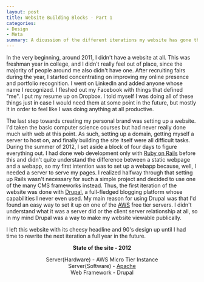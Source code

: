 ```yaml
---
layout: post
title: Website Building Blocks - Part 1
categories:
- Design
- Meta
summary: A dicussion of the different iterations my website has gone through.
---
```


In the very beginning, around 2011, I didn't have a website at all. This was freshman year in college, and I didn't really feel out of place, since the majority of people around me also didn't have one. After recruiting fairs during the year, I started concentrating on improving my online presence and portfolio recognition. I went on LinkedIn and added anyone whose name I recognized. I fleshed out my Facebook with things that defined "me". I put my resume up on Dropbox. I told myself I was doing all of these things just in case I would need them at some point in the future, but mostly it in order to feel like I was doing anything at all productive.

The last step towards creating my personal brand was setting up a website. I'd taken the basic computer science courses but had never really done much with web at this point. As such, setting up a domain, getting myself a server to host on, and finally building the site itself were all difficult tasks. During the summer of 2012, I set aside a block of four days to figure everything out. I had done web development only with [Ruby on Rails](http://rubyonrails.org/) before this and didn't quite understand the difference between a static webpage and a webapp, so my first intention was to set up a webapp because, well, I needed a server to serve my pages. I realized halfway through that setting up Rails wasn't necessary for such a simple project and decided to use one of the many CMS frameworks instead. Thus, the first iteration of the website was done with [Drupal](https://www.drupal.org/), a full-fledged blogging platform whose capabilities I never even used. My main reason for using Drupal was that I'd found an easy way to set it up on one of the [AWS](http://aws.amazon.com/) free tier servers. I didn't understand what it was a server did or the client server relationship at all, so in my mind Drupal was a way to make my website viewable publically.

I left this website with its cheesy headline and 90's design up until I had time to rewrite the next iteration a full year in the future.

<div class="thumbnail" style="text-align:center;">
	<strong>State of the site - 2012</strong>
	<p>Server(Hardware) - AWS Micro Tier Instance <br/>
	Server(Software) - <a href="http://apache.org">Apache</a> <br/>
	Web Framework - Drupal</p>
</div>